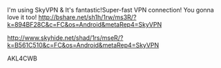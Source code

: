 

I'm using SkyVPN & It's fantastic!Super-fast VPN connection! You gonna love it too! http://bshare.net/sh1h/1rw/ms3R/?k=894BF28C&c=FC&os=Android&metaRep4=SkyVPN



http://www.skyhide.net/shad/1rs/mseR/?k=B561C510&c=FC&os=Android&metaRep4=SkyVPN





AKL4CWB
